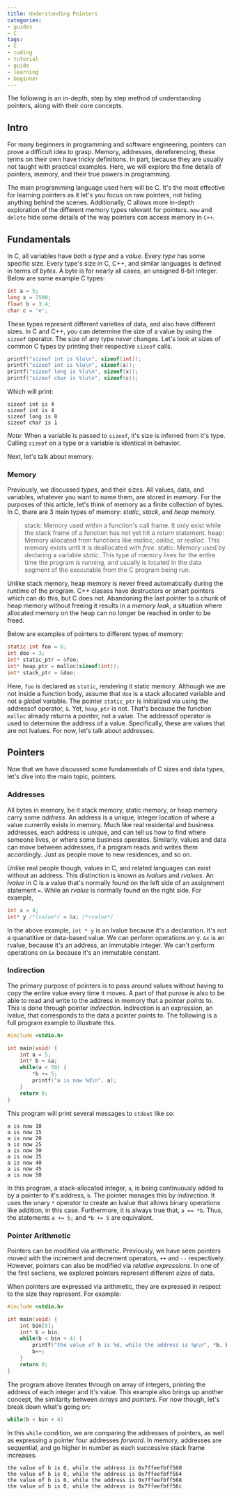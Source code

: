 ```yaml
---
title: Understanding Pointers
categories:
- guides
- C
tags:
- C
- coding
- tutorial
- guide
- learning
- beginner
---
```


The following is an in-depth, step by step method of understanding pointers, along with their core concepts.

## Intro

For many beginners in programming and software engineering, pointers can prove a difficult idea to grasp. Memory, addresses, dereferencing, these terms on their own have tricky definitions. In part, because they are usually not taught with practical examples. Here, we will explore the fine details of pointers, memory, and their true powers in programming. 

The main programming language used here will be C. It's the most effective for learning pointers as it let's you focus on raw pointers, not hiding anything behind the scenes. Additionally, C allows more in-depth exploration of the different memory types relevant for pointers. `new` and `delete` hide some details of the way pointers can access memory in `C++`.


## Fundamentals

In C, all variables have both a *type* and a *value*. Every *type* has some specific size. Every type's size in C, C++, and similar languages is defined in terms of *bytes*. A byte is for nearly all cases, an unsigned 8-bit integer. Below are some example C types:

```c
int a = 5;
long x = 7500;
float b = 3.4;
char c = 'e';
```

These types represent different varieties of data, and also have different sizes. In C and C++, you can determine the size of a value by using the `sizeof` operator. The size of any type *never* changes. Let's look at sizes of common C types by printing their respective `sizeof` calls.

```c
printf("sizeof int is %lu\n", sizeof(int));
printf("sizeof int is %lu\n", sizeof(a));
printf("sizeof long is %lu\n", sizeof(x));
printf("sizeof char is %lu\n", sizeof(c));
```

Which will print:

```
sizeof int is 4
sizeof int is 4
sizeof long is 8
sizeof char is 1
```

*Note*: When a variable is passed to `sizeof`, it's size is inferred from it's type. Calling `sizeof` on a type or a variable is identical in behavior.

Next, let's talk about memory.

### Memory

Previously, we discussed *types*, and their sizes. All values, data, and variables, whatever you want to name them, are stored in *memory*. For the purposes of this article, let's think of memory as a finite collection of bytes. In C, there are 3 main types of memory: *static*, *stack*, and *heap* memory.

> stack: Memory used within a function's call frame. It only exist while the stack frame of a function has not yet hit a *return* statement.
> heap: Memory allocated from functions like *malloc*, *calloc*, or *realloc*. This memory exists until it is deallocated with *free*.
> static: Memory used by declaring a variable *static*. This type of memory lives for the entire time the program is running, and usually is located in the data segment of the executable from the C program being run.

Unlike stack memory, heap memory is never freed automatically during the runtime of the program. C++ classes have destructors or smart pointers which can do this, but C does not. Abandoning the last pointer to a chunk of heap memory without freeing it results in a *memory leak*, a situation where allocated memory on the heap can no longer be reached in order to be freed.

Below are examples of pointers to different types of memory:

```c
static int foo = 6;
int doo = 3;
int* static_ptr = &foo;
int* heap_ptr = malloc(sizeof(int));
int* stack_ptr = &doo; 
```

Here, `foo` is declared as `static`, rendering it static memory. Although we are not inside a function body, assume that `doo` is a stack allocated variable and not a *global* variable. The pointer `static_ptr` is initialized via using the addressof operator, `&`. Yet, `heap_ptr` is not. That's because the function `malloc` already returns a pointer, not a value. The addressof operator is used to determine the address of a value. Specifically, these are values that are not lvalues. For now, let's talk about addresses.

## Pointers

Now that we have discussed some fundamentals of C sizes and data types, let's dive into the main topic, pointers.

### Addresses

All bytes in memory, be it stack memory, static memory, or heap memory carry some *address*. An address is a unique, integer location of where a value currently exists in memory. Much like real residental and business addresses, each address is unique, and can tell us how to find where someone lives, or where some business operates. Similarly, values and data can move between addresses, if a program reads and writes them accordingly. Just as people move to new residences, and so on.

Unlike real people though, values in C, and related languages can exist without an address. This distinction is known as *lvalues* and *rvalues*. An *lvalue* in C is a value that's normally found on the left side of an assignment statement `=`. While an *rvalue* is normally found on the right side. For example,

```c
int x = 4;
int* y /*lvalue*/ = &x; /*rvalue*/
``` 

In the above example, `int * y` is an lvalue because it's a declaration. It's not a quanatitive or data-based value. We can perform operations *on* y. `&x` is an rvalue, because it's an address, an immutable integer. We can't perform operations on `&x` because it's an immutable constant.

### Indirection

The primary purpose of pointers is to pass around values without having to copy the entire value every time it moves. A part of that purose is also to be able to read and write to the address in memory that a pointer *points* to. This is done through pointer *indirection*. Indirection is an expression, an lvalue, that corresponds to the data a pointer points to. The following is a full program example to illustrate this.

```c
#include <stdio.h>

int main(void) {
	int a = 5;
	int* b = &a;
	while(a < 50) {
		*b += 5;
		printf("a is now %d\n", a);
	}
	return 0;
}
```

This program will print several messages to `stdout` like so:

```
a is now 10
a is now 15
a is now 20
a is now 25
a is now 30
a is now 35
a is now 40
a is now 45
a is now 50
```

In this program, a stack-allocated integer, `a`, is being continuously added to by a pointer to it's address, `b`. The pointer manages this by *indirection*. It uses the unary `*` operator to create an lvalue that allows binary operations like addition, in this case. Furthermore, it is always true that, `a == *b`. Thus, the statements `a += 5;` and `*b += 5` are equivalent.

### Pointer Arithmetic

Pointers can be modified via arithmetic. Previously, we have seen pointers moved with the increment and decrement operators, `++` and `--` respectively. However, pointers can also be modified via *relative expressions*. In one of the first sections, we explored pointers represent different *sizes* of data.

When pointers are expressed via arithmetic, they are expressed in respect to the size they represent. For example:

```c
#include <stdio.h>

int main(void) {
    int bin[5];
    int* b = bin;
    while(b < bin + 4) {
        printf("the value of b is %d, while the address is %p\n", *b, b);
        b++;
    }
    return 0;
}
```

The program above iterates through on array of integers, printing the address of each integer and it's value. This example also brings up another concept, the similarity between *arrays* and *pointers*. For now though, let's break down what's going on:

```c
while(b < bin + 4)
```

In this `while` condition, we are comparing the addresses of pointers, as well as expressing a pointer four addresses *forward*. In memory, addresses are sequential, and go higher in number as each successive stack frame increases. 

```
the value of b is 0, while the address is 0x7ffeefbff560
the value of b is 0, while the address is 0x7ffeefbff564
the value of b is 0, while the address is 0x7ffeefbff568
the value of b is 0, while the address is 0x7ffeefbff56c
```
